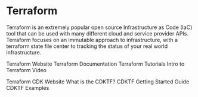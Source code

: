 # Terraform

Terraform is an extremely popular open source Infrastructure as Code (IaC) tool that can be used with many different cloud and service provider APIs. Terraform focuses on an immutable approach to infrastructure, with a terraform state file center to tracking the status of your real world infrastructure.

<BadgeLink badgeText='Official Website' colorScheme='blue' href='https://www.terraform.io/'>Terraform Website</BadgeLink>
<BadgeLink badgeText='Official Documentation' colorScheme='blue' href='https://www.terraform.io/docs'>Terraform Documentation</BadgeLink>
<BadgeLink badgeText='Tutorials' colorScheme='blue' href='https://learn.hashicorp.com/terraform'>Terraform Tutorials</BadgeLink>
<BadgeLink badgeText='Intro Video' colorScheme='blue' href='https://www.youtube.com/watch?v=h970ZBgKINg&ab_channel=HashiCorp'>Intro to Terraform Video</BadgeLink>

<BadgeLink badgeText='CDKTF Official Website' colorScheme='blue' href='https://www.terraform.io/cdktf'>Terraform CDK Website</BadgeLink>
<BadgeLink badgeText='CDKTF Concepts' colorScheme='blue' href='https://www.terraform.io/cdktf/concepts/cdktf-architecture'>What is the CDKTF?</BadgeLink>
<BadgeLink badgeText='CDKTF Getting Started Guide' colorScheme='blue' href='https://learn.hashicorp.com/tutorials/terraform/cdktf-install?in=terraform/cdktf'>CDKTF Getting Started Guide</BadgeLink>
<BadgeLink badgeText='CDKTF Examples' colorScheme='blue' href='https://www.terraform.io/cdktf/examples'>CDKTF Examples</BadgeLink>
